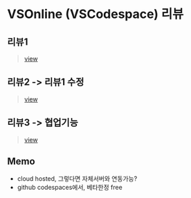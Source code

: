 # VSOnline (VSCodespace) 리뷰

## 리뷰1
> [view](Review1.md)
## 리뷰2 -> 리뷰1 수정
> [view](Review2.md)

## 리뷰3 -> 협업기능
> [view](Review3.md)

## Memo
- cloud hosted, 그렇다면 자체서버와 연동가능?
- github codespaces에서, 베타한정 free